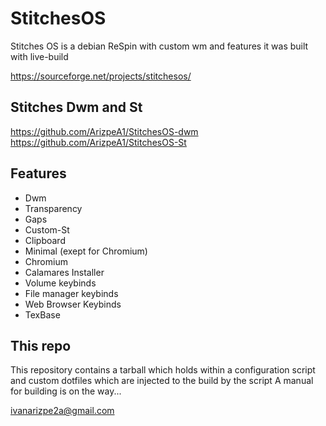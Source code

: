 # StitchesOS
Stitches OS is a debian ReSpin with custom wm and features it was built with live-build

https://sourceforge.net/projects/stitchesos/

## Stitches Dwm and St
https://github.com/ArizpeA1/StitchesOS-dwm
https://github.com/ArizpeA1/StitchesOS-St



## Features
* Dwm
* Transparency
* Gaps
* Custom-St
* Clipboard
* Minimal (exept for Chromium)
* Chromium
* Calamares Installer
* Volume keybinds
* File manager keybinds
* Web Browser Keybinds
* TexBase

## This repo
This repository contains a tarball which holds within a configuration script and custom dotfiles which are injected to the build by the script
A manual for building is on the way...

ivanarizpe2a@gmail.com
